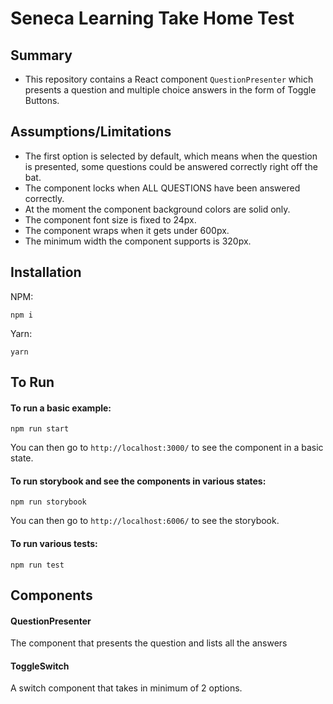# Seneca Learning Take Home Test

## Summary
* This repository contains a React component `QuestionPresenter` which presents a question and multiple choice answers in the form of Toggle Buttons.

## Assumptions/Limitations
* The first option is selected by default, which means when the question is presented, some questions could be answered correctly right off the bat.
* The component locks when ALL QUESTIONS have been answered correctly.
* At the moment the component background colors are solid only.
* The component font size is fixed to 24px.
* The component wraps when it gets under 600px.
* The minimum width the component supports is 320px.

## Installation

NPM: 
```ssh
npm i
```

Yarn: 
```ssh
yarn
```

## To Run

#### To run a basic example:

```ssh
npm run start
```

You can then go to `http://localhost:3000/` to see the component in a basic state.

#### To run storybook and see the components in various states:

```ssh
npm run storybook
```

You can then go to `http://localhost:6006/` to see the storybook.

#### To run various tests:
```ssh
npm run test
```

## Components

#### QuestionPresenter
The component that presents the question and lists all the answers

#### ToggleSwitch
A switch component that takes in minimum of 2 options.
